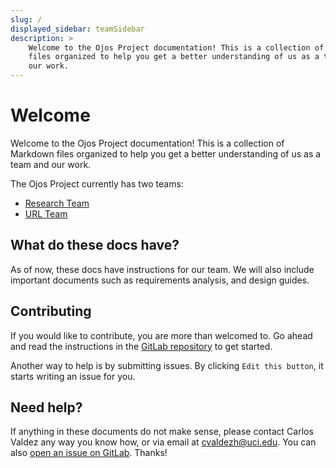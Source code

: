 ```yaml
---
slug: /
displayed_sidebar: teamSidebar
description: >
    Welcome to the Ojos Project documentation! This is a collection of Markdown
    files organized to help you get a better understanding of us as a team and
    our work.
---
```

# Welcome

Welcome to the Ojos Project documentation! This is a collection of Markdown
files organized to help you get a better understanding of us as a team and our
work.

The Ojos Project currently has two teams:

- [Research Team](/teams/research/)
- [URL Team](/teams/url/)

## What do these docs have?

As of now, these docs have instructions for our team. We will also include
important documents such as requirements analysis, and design guides.

## Contributing

If you would like to contribute, you are more than welcomed to. Go ahead and
read the instructions in the
[GitLab repository](https://gitlab.com/ojosproject/docs) to get started.

Another way to help is by submitting issues. By clicking `Edit this button`, it
starts writing an issue for you.

## Need help?

If anything in these documents do not make sense, please contact Carlos Valdez
any way you know how, or via email at
[cvaldezh@uci.edu](mailto:cvaldezh@uci.edu). You can also
[open an issue on GitLab](https://gitlab.com/ojosproject/docs/-/issues). Thanks!
